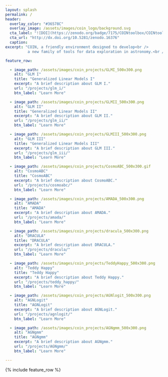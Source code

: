 ```yaml
---
layout: splash
permalink: /
header:
  overlay_color: "#36578C"
  overlay_image: /assets/images/coin_logo/background.svg
  cta_label: "![DOI](https://zenodo.org/badge/7175/COINtoolbox/COINtoolbox.github.io.svg)]"
  cta_url: "http://dx.doi.org/10.5281/zenodo.16376"
  caption:
excerpt: "COIN, a friendly environment designed to develop<br />
          a new family of tools for data exploration in astronomy.<br />"

feature_row:

  - image_path: /assets/images/coin_projects/GLMI_500x300.png
    alt: "GLM I"
    title: "Generalized Linear Models I"
    excerpt: "A brief description about GLM I."
    url: "/projects/glm_i/"
    btn_label: "Learn More"

  - image_path: /assets/images/coin_projects/GLMII_500x300.png
    alt: "GLM II"
    title: "Generalized Linear Models II"
    excerpt: "A brief description about GLM II."
    url: "/projects/glm_ii/"
    btn_label: "Learn More"

  - image_path: /assets/images/coin_projects/GLMIII_500x300.png
    alt: "GLM III"
    title: "Generalized Linear Models III"
    excerpt: "A brief description about GLM III."
    url: "/projects/glm_iii/"
    btn_label: "Learn More"

  - image_path: /assets/images/coin_projects/CosmoABC_500x300.gif
    alt: "CosmoABC"
    title: "CosmoABC"
    excerpt: "A brief description about CosmoABC."
    url: "/projects/cosmoabc/"
    btn_label: "Learn More"    

  - image_path: /assets/images/coin_projects/AMADA_500x300.png
    alt: "AMADA"
    title: "AMADA"
    excerpt: "A brief description about AMADA."
    url: "/projects/amada/"
    btn_label: "Learn More"    

  - image_path: /assets/images/coin_projects/dracula_500x300.png
    alt: "DRACULA"
    title: "DRACULA"
    excerpt: "A brief description about DRACULA."
    url: "/projects/dracula/"
    btn_label: "Learn More"

  - image_path: /assets/images/coin_projects/TeddyHappy_500x300.png
    alt: "Teddy Happy"
    title: "Teddy Happy"
    excerpt: "A brief description about Teddy Happy."
    url: "/projects/teddy_happy/"
    btn_label: "Learn More"  

  - image_path: /assets/images/coin_projects/AGNlogit_500x300.png
    alt: "AGNLogit"
    title: "AGNLogit"
    excerpt: "A brief description about AGNLogit."
    url: "/projects/agnlogit/"
    btn_label: "Learn More"

  - image_path: /assets/images/coin_projects/AGNgmm_500x300.png
    alt: "AGNgmm"
    title: "AGNgmm"
    excerpt: "A brief description about AGNgmm."
    url: "/projects/AGNgmm/"
    btn_label: "Learn More"

---
```


{% include feature_row %}
